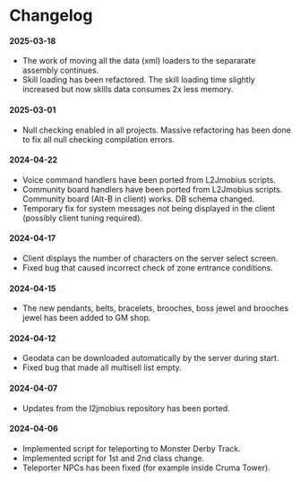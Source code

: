 # Changelog

#### 2025-03-18
- The work of moving all the data (xml) loaders to the separarate assembly continues.
- Skill loading has been refactored. The skill loading time slightly increased but now skills data consumes 2x less memory.

#### 2025-03-01
- Null checking enabled in all projects. Massive refactoring has been done to fix all null checking compilation errors.

#### 2024-04-22
- Voice command handlers have been ported from L2Jmobius scripts.
- Community board handlers have been ported from L2Jmobius scripts. Community board (Alt-B in client) works. DB schema changed.
- Temporary fix for system messages not being displayed in the client (possibly client tuning required).

#### 2024-04-17
- Client displays the number of characters on the server select screen.
- Fixed bug that caused incorrect check of zone entrance conditions.

#### 2024-04-15
- The new pendants, belts, bracelets, brooches, boss jewel and brooches jewel has been added to GM shop.

#### 2024-04-12
- Geodata can be downloaded automatically by the server during start.
- Fixed bug that made all multisell list empty.

#### 2024-04-07
- Updates from the l2jmobius repository has been ported.

#### 2024-04-06
- Implemented script for teleporting to Monster Derby Track.
- Implemented script for 1st and 2nd class change.
- Teleporter NPCs has been fixed (for example inside Cruma Tower).
